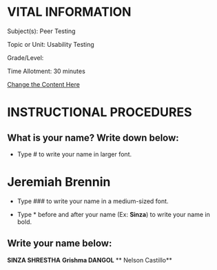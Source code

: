
# VITAL INFORMATION
Subject(s): Peer Testing

Topic or Unit: Usability Testing

Grade/Level: 	

Time Allotment:	 30 minutes

<a href="https://github.com/BotDevLLC/BotDevCurriculum/blob/master/test_curriculum.md" target="_blank">Change the Content Here</a>
                                                                                                                       
# INSTRUCTIONAL PROCEDURES 
  ## What is your name? Write down below:
  
 - Type # to write your name in larger font.
  # Jeremiah Brennin
 - Type ### to write your name in a medium-sized font.
 
 - Type * before and after your name (Ex: **Sinza**) to write your name in bold.
  
 ## Write your name below:
 **SINZA SHRESTHA**
 **Grishma DANGOL**
** Nelson Castillo**
  

